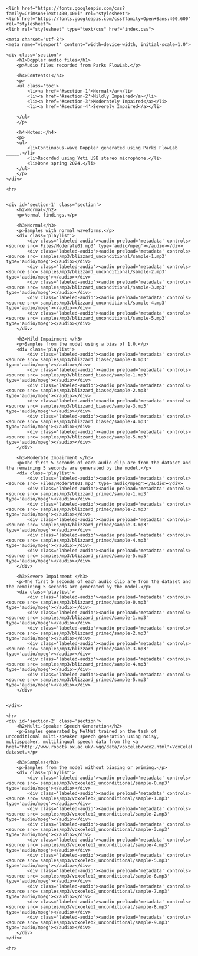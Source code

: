 <head>
    <title>Doppler audio files</title>

    <link href="https://fonts.googleapis.com/css?family=Crimson+Text:400,400i" rel="stylesheet">
    <link href="https://fonts.googleapis.com/css?family=Open+Sans:400,600" rel="stylesheet">
    <link rel="stylesheet" type="text/css" href="index.css">

    <meta charset="utf-8">
    <meta name="viewport" content="width=device-width, initial-scale=1.0">
</head>

<body>

    <div class='section'>
        <h1>Doppler audio files</h1>
        <p>Audio files recorded from Parks FlowLab.</p>

        <h4>Contents:</h4>
        <p>
        <ul class='toc'>
            <li><a href='#section-1'>Normal</a></li>
            <li><a href='#section-2'>Mildly Impaired</a></li>
            <li><a href='#section-3'>Moderately Impaired</a></li>
            <li><a href='#section-4'>Severely Impaired</a></li>
            
        </ul>
        </p>

        <h4>Notes:</h4>
        <p>
        <ul>
            <li>Continuous-wave Doppler generated using Parks FlowLab _____.</li>
            <li>Recorded using Yeti USB stereo microphone.</li>
            <li>Done spring 2024.</li>
        </ul>
        </p>
    </div>

    <hr>


    <div id='section-1' class='section'>
        <h2>Normal</h2>
        <p>Normal findings.</p>

        <h3>Normal</h3>
        <p>Samples with normal waveforms.</p>
        <div class='playlist'>
            <div class='labeled-audio'><audio preload='metadata' controls><source src='Files/Moderate01.mp3' type='audio/mpeg'></audio></div>
            <div class='labeled-audio'><audio preload='metadata' controls><source src='samples/mp3/blizzard_unconditional/sample-1.mp3' type='audio/mpeg'></audio></div>
            <div class='labeled-audio'><audio preload='metadata' controls><source src='samples/mp3/blizzard_unconditional/sample-2.mp3' type='audio/mpeg'></audio></div>
            <div class='labeled-audio'><audio preload='metadata' controls><source src='samples/mp3/blizzard_unconditional/sample-3.mp3' type='audio/mpeg'></audio></div>
            <div class='labeled-audio'><audio preload='metadata' controls><source src='samples/mp3/blizzard_unconditional/sample-4.mp3' type='audio/mpeg'></audio></div>
            <div class='labeled-audio'><audio preload='metadata' controls><source src='samples/mp3/blizzard_unconditional/sample-5.mp3' type='audio/mpeg'></audio></div>
        </div>

        <h3>Mild Impairment </h3>
        <p>Samples from the model using a bias of 1.0.</p>
        <div class='playlist'>
            <div class='labeled-audio'><audio preload='metadata' controls><source src='samples/mp3/blizzard_biased/sample-0.mp3' type='audio/mpeg'></audio></div>
            <div class='labeled-audio'><audio preload='metadata' controls><source src='samples/mp3/blizzard_biased/sample-1.mp3' type='audio/mpeg'></audio></div>
            <div class='labeled-audio'><audio preload='metadata' controls><source src='samples/mp3/blizzard_biased/sample-2.mp3' type='audio/mpeg'></audio></div>
            <div class='labeled-audio'><audio preload='metadata' controls><source src='samples/mp3/blizzard_biased/sample-3.mp3' type='audio/mpeg'></audio></div>
            <div class='labeled-audio'><audio preload='metadata' controls><source src='samples/mp3/blizzard_biased/sample-4.mp3' type='audio/mpeg'></audio></div>
            <div class='labeled-audio'><audio preload='metadata' controls><source src='samples/mp3/blizzard_biased/sample-5.mp3' type='audio/mpeg'></audio></div>
        </div>

        <h3>Moderate Impairment </h3>
        <p>The first 5 seconds of each audio clip are from the dataset and the remaining 5 seconds are generated by the model.</p>
        <div class='playlist'>
            <div class='labeled-audio'><audio preload='metadata' controls><source src='Files/Moderate01.mp3' type='audio/mpeg'></audio></div>
            <div class='labeled-audio'><audio preload='metadata' controls><source src='samples/mp3/blizzard_primed/sample-1.mp3' type='audio/mpeg'></audio></div>
            <div class='labeled-audio'><audio preload='metadata' controls><source src='samples/mp3/blizzard_primed/sample-2.mp3' type='audio/mpeg'></audio></div>
            <div class='labeled-audio'><audio preload='metadata' controls><source src='samples/mp3/blizzard_primed/sample-3.mp3' type='audio/mpeg'></audio></div>
            <div class='labeled-audio'><audio preload='metadata' controls><source src='samples/mp3/blizzard_primed/sample-4.mp3' type='audio/mpeg'></audio></div>
            <div class='labeled-audio'><audio preload='metadata' controls><source src='samples/mp3/blizzard_primed/sample-5.mp3' type='audio/mpeg'></audio></div>
        </div>

        <h3>Severe Impairment </h3>
        <p>The first 5 seconds of each audio clip are from the dataset and the remaining 5 seconds are generated by the model.</p>
        <div class='playlist'>
            <div class='labeled-audio'><audio preload='metadata' controls><source src='samples/mp3/blizzard_primed/sample-0.mp3' type='audio/mpeg'></audio></div>
            <div class='labeled-audio'><audio preload='metadata' controls><source src='samples/mp3/blizzard_primed/sample-1.mp3' type='audio/mpeg'></audio></div>
            <div class='labeled-audio'><audio preload='metadata' controls><source src='samples/mp3/blizzard_primed/sample-2.mp3' type='audio/mpeg'></audio></div>
            <div class='labeled-audio'><audio preload='metadata' controls><source src='samples/mp3/blizzard_primed/sample-3.mp3' type='audio/mpeg'></audio></div>
            <div class='labeled-audio'><audio preload='metadata' controls><source src='samples/mp3/blizzard_primed/sample-4.mp3' type='audio/mpeg'></audio></div>
            <div class='labeled-audio'><audio preload='metadata' controls><source src='samples/mp3/blizzard_primed/sample-5.mp3' type='audio/mpeg'></audio></div>
        </div>

        
    </div>

    <hr>
    <div id='section-2' class='section'>
        <h2>Multi-Speaker Speech Generation</h2>
        <p>Samples generated by MelNet trained on the task of unconditional multi-speaker speech generation using noisy, multispeaker, multilingual speech data from the <a href="http://www.robots.ox.ac.uk/~vgg/data/voxceleb/vox2.html">VoxCeleb2</a> dataset.</p>

        <h3>Samples</h3>
        <p>Samples from the model without biasing or priming.</p>
        <div class='playlist'>
            <div class='labeled-audio'><audio preload='metadata' controls><source src='samples/mp3/voxceleb2_unconditional/sample-0.mp3' type='audio/mpeg'></audio></div>
            <div class='labeled-audio'><audio preload='metadata' controls><source src='samples/mp3/voxceleb2_unconditional/sample-1.mp3' type='audio/mpeg'></audio></div>
            <div class='labeled-audio'><audio preload='metadata' controls><source src='samples/mp3/voxceleb2_unconditional/sample-2.mp3' type='audio/mpeg'></audio></div>
            <div class='labeled-audio'><audio preload='metadata' controls><source src='samples/mp3/voxceleb2_unconditional/sample-3.mp3' type='audio/mpeg'></audio></div>
            <div class='labeled-audio'><audio preload='metadata' controls><source src='samples/mp3/voxceleb2_unconditional/sample-4.mp3' type='audio/mpeg'></audio></div>
            <div class='labeled-audio'><audio preload='metadata' controls><source src='samples/mp3/voxceleb2_unconditional/sample-5.mp3' type='audio/mpeg'></audio></div>
            <div class='labeled-audio'><audio preload='metadata' controls><source src='samples/mp3/voxceleb2_unconditional/sample-6.mp3' type='audio/mpeg'></audio></div>
            <div class='labeled-audio'><audio preload='metadata' controls><source src='samples/mp3/voxceleb2_unconditional/sample-7.mp3' type='audio/mpeg'></audio></div>
            <div class='labeled-audio'><audio preload='metadata' controls><source src='samples/mp3/voxceleb2_unconditional/sample-8.mp3' type='audio/mpeg'></audio></div>
            <div class='labeled-audio'><audio preload='metadata' controls><source src='samples/mp3/voxceleb2_unconditional/sample-9.mp3' type='audio/mpeg'></audio></div>
        </div>
    </div>

    <hr>




</body>

<script>
document
    .getElementById('select-speaker')
    .addEventListener('change', function () {
        'use strict';
        var targets = document.getElementsByClassName("select-speaker")
        for (let i = 0; i < targets.length; i++) {
            name = "samples/mp3/ted_speakers/" + this.value + "/sample-" + i.toString() + ".mp3"
            targets[i].setAttribute("src", name)
            targets[i].parentElement.load()
        }
});
</script>
